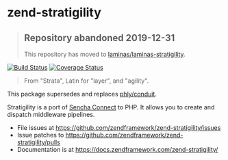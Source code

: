 # zend-stratigility

> ## Repository abandoned 2019-12-31
>
> This repository has moved to [laminas/laminas-stratigility](https://github.com/laminas/laminas-stratigility).

[![Build Status](https://secure.travis-ci.org/zendframework/zend-stratigility.svg?branch=master)](https://secure.travis-ci.org/zendframework/zend-stratigility)
[![Coverage Status](https://coveralls.io/repos/github/zendframework/zend-stratigility/badge.svg?branch=master)](https://coveralls.io/github/zendframework/zend-stratigility?branch=master)

> From "Strata", Latin for "layer", and "agility".

This package supersedes and replaces [phly/conduit](https://github.com/phly/conduit).

Stratigility is a port of [Sencha Connect](https://github.com/senchalabs/connect)
to PHP. It allows you to create and dispatch middleware pipelines.

- File issues at https://github.com/zendframework/zend-stratigility/issues
- Issue patches to https://github.com/zendframework/zend-stratigility/pulls
- Documentation is at https://docs.zendframework.com/zend-stratigility/
